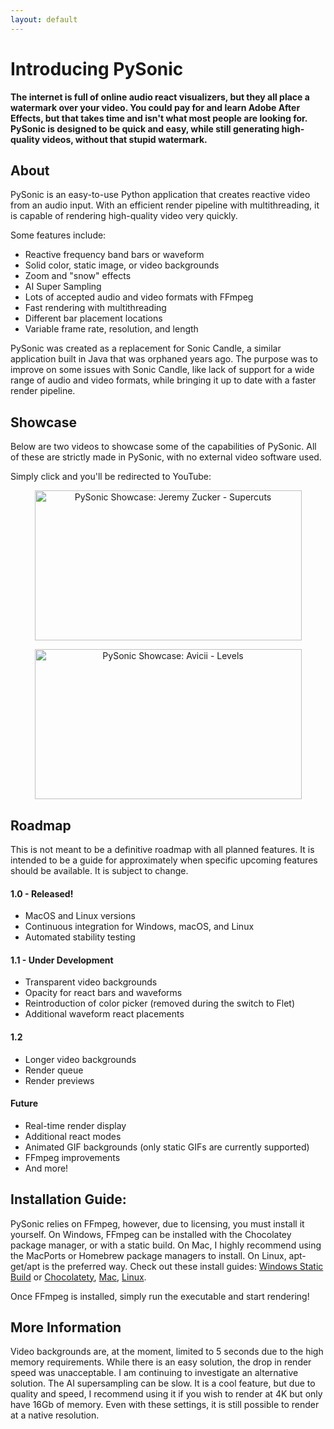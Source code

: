 ```yaml
---
layout: default
---
```


# Introducing PySonic

**The internet is full of online audio react visualizers, but they all place a  watermark over your video. You could pay for and learn Adobe After Effects, but that takes time and isn't what most people are looking for. PySonic is designed to be quick and easy, while still generating high-quality videos, without that stupid watermark.**

## About

PySonic is an easy-to-use Python application that creates reactive video from an audio input. With an efficient render pipeline with multithreading, it is capable of rendering high-quality video very quickly. 

Some features include:

- Reactive frequency band bars or waveform
- Solid color, static image, or video backgrounds
- Zoom and "snow" effects
- AI Super Sampling
- Lots of accepted audio and video formats with FFmpeg
- Fast rendering with multithreading
- Different bar placement locations
- Variable frame rate, resolution, and length

PySonic was created as a replacement for Sonic Candle, a similar application built in Java that was orphaned years ago. The purpose was to improve on some issues with Sonic Candle, like lack of support for a wide range of audio and video formats, while bringing it up to date with a faster render pipeline.

## Showcase

Below are two videos to showcase some of the capabilities of PySonic. All of these are strictly made in PySonic, with no external video software used.

Simply click and you'll be redirected to YouTube:

<div style="text-align: center;">

  <a href="http://www.youtube.com/watch?feature=player_embedded&v=DYgUEoXwa1Q
  " target="_blank"><img src="http://img.youtube.com/vi/DYgUEoXwa1Q/0.jpg" 
  alt="PySonic Showcase: Jeremy Zucker - Supercuts" width="427" height="240"/></a>

  <a href="http://www.youtube.com/watch?feature=player_embedded&v=39qQJ664yg8
  " target="_blank"><img src="http://img.youtube.com/vi/39qQJ664yg8/0.jpg" 
  alt="PySonic Showcase: Avicii - Levels" width="427" height="240"/></a>

</div>

## Roadmap

This is not meant to be a definitive roadmap with all planned features. It is intended to be a guide for approximately when specific upcoming features should be available. It is subject to change.

#### 1.0 - Released!

- MacOS and Linux versions
- Continuous integration for Windows, macOS, and Linux
- Automated stability testing

#### 1.1 - Under Development

- Transparent video backgrounds
- Opacity for react bars and waveforms
- Reintroduction of color picker (removed during the switch to Flet)
- Additional waveform react placements

#### 1.2

- Longer video backgrounds
- Render queue
- Render previews

#### Future

- Real-time render display
- Additional react modes
- Animated GIF backgrounds (only static GIFs are currently supported)
- FFmpeg improvements
- And more!

## Installation Guide:
PySonic relies on FFmpeg, however, due to licensing, you must install it yourself. On Windows, FFmpeg can be installed with the Chocolatey package manager, or with a static build. On Mac, I highly recommend using the MacPorts or Homebrew package managers to install. On Linux, apt-get/apt is the preferred way. Check out these install guides: [Windows Static Build](https://phoenixnap.com/kb/ffmpeg-windows) or [Chocolatety](https://community.chocolatey.org/packages/ffmpeg-shared), [Mac](https://phoenixnap.com/kb/ffmpeg-mac), [Linux](https://www.hostinger.com/tutorials/how-to-install-ffmpeg). 

Once FFmpeg is installed, simply run the executable and start rendering!

## More Information
Video backgrounds are, at the moment, limited to 5 seconds due to the high memory requirements. While there is an easy solution, the drop in render speed was unacceptable. I am continuing to investigate an alternative solution. The AI supersampling can be slow. It is a cool feature, but due to quality and speed, I recommend using it if you wish to render at 4K but only have 16Gb of memory. Even with these settings, it is still possible to render at a native resolution.
